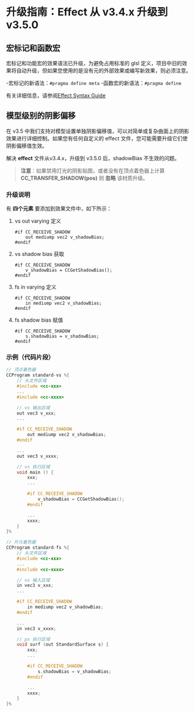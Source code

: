 # 升级指南：Effect 从 v3.4.x 升级到 v3.5.0

## 宏标记和函数宏

宏标记和功能宏的效果语法已升级，为避免占用标准的 glsl 定义，项目中旧的效果将自动升级，但如果您使用的是没有元的外部效果或编写新效果，则必须注意。

-宏标记的新语法：`#pragma define meta`
-函数宏的新语法：`#pragma define`

有关详细信息，请参阅[Effect Syntax Guide](./effect-syntax.md#macro-tags)

## 模型级别的阴影偏移

在 v3.5 中我们支持对模型设置单独阴影偏移值，可以对简单或复杂曲面上的阴影效果进行详细控制。如果您有任何自定义的 effect 文件，您可能需要升级它们使阴影偏移值生效。

解决 **effect** 文件从v3.4.x，升级到 v3.5.0 后，shadowBias 不生效的问题。

> **注意**：如果禁用灯光的阴影贴图，或者没有在顶点着色器上计算 **CC_TRANSFER_SHADOW(pos)** 则 **忽略** 该材质升级。

### 升级说明

有 **四个元素** 要添加到效果文件中，如下所示：

1. vs out varying 定义

    ```
    #if CC_RECEIVE_SHADOW
        out mediump vec2 v_shadowBias;
    #endif
    ```

2. vs shadow bias 获取

    ```
    #if CC_RECEIVE_SHADOW
        v_shadowBias = CCGetShadowBias();
    #endif
    ```

3. fs in varying 定义

    ```
    #if CC_RECEIVE_SHADOW
        in mediump vec2 v_shadowBias;
    #endif
    ```

4. fs shadow bias 赋值

    ```
    #if CC_RECEIVE_SHADOW
        s.shadowBias = v_shadowBias;
    #endif
    ```

### 示例（代码片段）

```c
// 顶点着色器
CCProgram standard-vs %{
    // 头文件区域
    #include <cc-xxx>
    ...
    #include <cc-xxxx>

    // vs 输出区域
    out vec3 v_xxx;
    ...

    #if CC_RECEIVE_SHADOW
        out mediump vec2 v_shadowBias;
    #endif

    ...
    out vec3 v_xxxx;

    // vs 执行区域
    void main () {
        xxx;
        ...

        #if CC_RECEIVE_SHADOW
            v_shadowBias = CCGetShadowBias();
        #endif

        ...
        xxxx;
    }
}%

// 片元着色器
CCProgram standard-fs %{
    // 头文件区域
    #include <cc-xxx>
    ...
    #include <cc-xxxx>

    // vs 输入区域
    in vec3 v_xxx;
    ...

    #if CC_RECEIVE_SHADOW
        in mediump vec2 v_shadowBias;
    #endif

    ...
    in vec3 v_xxxx;

    // ps 执行区域
    void surf (out StandardSurface s) {
        xxx;
        ...

        #if CC_RECEIVE_SHADOW
            s.shadowBias = v_shadowBias;
        #endif

        ...
        xxxx;
    }
}%
```
